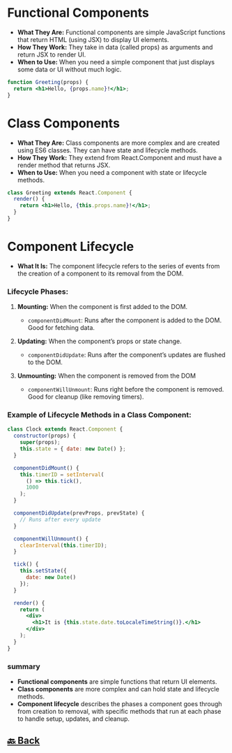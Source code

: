 <h1>Functional Components</h1>

- **What They Are:** Functional components are simple JavaScript functions that return HTML (using JSX) to display UI elements.
- **How They Work:** They take in data (called props) as arguments and return JSX to render UI.
- **When to Use:** When you need a simple component that just displays some data or UI without much logic.

```jsx
function Greeting(props) {
  return <h1>Hello, {props.name}!</h1>;
}
```

<h1>Class Components</h1>

- **What They Are:** Class components are more complex and are created using ES6 classes. They can have state and lifecycle methods.
- **How They Work:** They extend from React.Component and must have a render method that returns JSX.
- **When to Use:** When you need a component with state or lifecycle methods.

```jsx
class Greeting extends React.Component {
  render() {
    return <h1>Hello, {this.props.name}!</h1>;
  }
}
```

<h1>Component Lifecycle</h1>

- **What It Is:** The component lifecycle refers to the series of events from the creation of a component to its removal from the DOM.

<h3>Lifecycle Phases:</h3>

1. **Mounting:** When the component is first added to the DOM.
   - `componentDidMount`: Runs after the component is added to the DOM. Good for fetching data.

2. **Updating:** When the component’s props or state change.
    - `componentDidUpdate`: Runs after the component’s updates are flushed to the DOM.

3. **Unmounting:** When the component is removed from the DOM
    - `componentWillUnmount`: Runs right before the component is removed. Good for cleanup (like removing timers).

<h3>Example of Lifecycle Methods in a Class Component:</h3>

```jsx
class Clock extends React.Component {
  constructor(props) {
    super(props);
    this.state = { date: new Date() };
  }

  componentDidMount() {
    this.timerID = setInterval(
      () => this.tick(),
      1000
    );
  }

  componentDidUpdate(prevProps, prevState) {
    // Runs after every update
  }

  componentWillUnmount() {
    clearInterval(this.timerID);
  }

  tick() {
    this.setState({
      date: new Date()
    });
  }

  render() {
    return (
      <div>
        <h1>It is {this.state.date.toLocaleTimeString()}.</h1>
      </div>
    );
  }
}
```

<h3>summary</h3>

- **Functional components** are simple functions that return UI elements.
- **Class components** are more complex and can hold state and lifecycle methods.
- **Component lifecycle** describes the phases a component goes through from creation to removal, with specific methods that run at each phase to handle setup, updates, and cleanup.

<h2><a href="https://github.com/sanjay9616/React/blob/main/README.md"> 🔙 Back</a></h2>